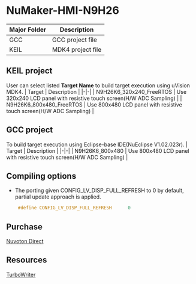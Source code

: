 # **NuMaker-HMI-N9H26**

| Major Folder | Description |
|-|-|
| GCC | GCC project file |
| KEIL | MDK4 project file |

## **KEIL project**

User can select listed **Target Name** to build target execution using uVision MDK4.
| Target | Description |
|-|-|
| N9H26K6_320x240_FreeRTOS | Use 320x240 LCD panel with resistive touch screen(H/W ADC Sampling) |
| N9H26K6_800x480_FreeRTOS | Use 800x480 LCD panel with resistive touch screen(H/W ADC Sampling) |

## **GCC project**

To build target execution using Eclipse-base IDE(NuEclipse V1.02.023r).
| Target | Description |
|-|-|
| N9H26K6_800x480 | Use 800x480 LCD panel with resistive touch screen(H/W ADC Sampling) |

## **Compiling options**

- The porting given CONFIG_LV_DISP_FULL_REFRESH to 0 by default, partial update approach is applied.

  ```c
   #define CONFIG_LV_DISP_FULL_REFRESH      0
  ```

## **Purchase**

[Nuvoton Direct](https://direct.nuvoton.com/en/numaker-hmi-n9h26)

## **Resources**

[TurboWriter](../../bsp/n9h26/Tools/PC_Tools)
